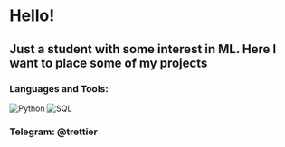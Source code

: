 # Hello!

## Just a student with some interest in ML. Here I want to place some of my projects

### Languages and Tools:
![Python](https://img.shields.io/badge/-Python-090909?style=for-the-badge&logo=Python&logoColor=#F0E68C) ![SQL](https://img.shields.io/badge/-Python-090909?style=for-the-badge&logo=SQL&logoColor=#F0E68C)

### Telegram: @trettier
